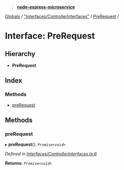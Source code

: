 > **[node-express-microservice](../README.md)**

[Globals](../globals.md) / ["Interfaces/ControllerInterfaces"](../modules/_interfaces_controllerinterfaces_.md) / [PreRequest](_interfaces_controllerinterfaces_.prerequest.md) /

# Interface: PreRequest

## Hierarchy

* **PreRequest**

## Index

### Methods

* [preRequest](_interfaces_controllerinterfaces_.prerequest.md#prerequest)

## Methods

###  preRequest

▸ **preRequest**(): *`Promise<void>`*

*Defined in [Interfaces/ControllerInterfaces.ts:6](https://github.com/lukebellamy053/express-microservice/blob/f7a5771/src/Interfaces/ControllerInterfaces.ts#L6)*

**Returns:** *`Promise<void>`*